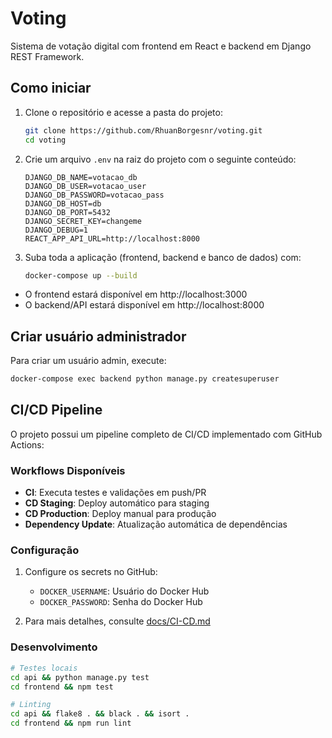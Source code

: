 # Voting

Sistema de votação digital com frontend em React e backend em Django REST Framework.

## Como iniciar

1. Clone o repositório e acesse a pasta do projeto:
   ```bash
   git clone https://github.com/RhuanBorgesnr/voting.git
   cd voting
   ```

2. Crie um arquivo `.env` na raiz do projeto com o seguinte conteúdo:
   ```env
   DJANGO_DB_NAME=votacao_db
   DJANGO_DB_USER=votacao_user
   DJANGO_DB_PASSWORD=votacao_pass
   DJANGO_DB_HOST=db
   DJANGO_DB_PORT=5432
   DJANGO_SECRET_KEY=changeme
   DJANGO_DEBUG=1
   REACT_APP_API_URL=http://localhost:8000
   ```

3. Suba toda a aplicação (frontend, backend e banco de dados) com:
   ```bash
   docker-compose up --build
   ```

- O frontend estará disponível em http://localhost:3000  
- O backend/API estará disponível em http://localhost:8000

## Criar usuário administrador

Para criar um usuário admin, execute:
```bash
docker-compose exec backend python manage.py createsuperuser
```

## CI/CD Pipeline

O projeto possui um pipeline completo de CI/CD implementado com GitHub Actions:

### Workflows Disponíveis

- **CI**: Executa testes e validações em push/PR
- **CD Staging**: Deploy automático para staging
- **CD Production**: Deploy manual para produção
- **Dependency Update**: Atualização automática de dependências

### Configuração

1. Configure os secrets no GitHub:
   - `DOCKER_USERNAME`: Usuário do Docker Hub
   - `DOCKER_PASSWORD`: Senha do Docker Hub

2. Para mais detalhes, consulte [docs/CI-CD.md](docs/CI-CD.md)

### Desenvolvimento

```bash
# Testes locais
cd api && python manage.py test
cd frontend && npm test

# Linting
cd api && flake8 . && black . && isort .
cd frontend && npm run lint
```
```
